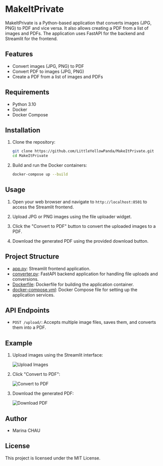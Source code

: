 # MakeItPrivate

MakeItPrivate is a Python-based application that converts images (JPG, PNG) to PDF and vice versa. It also allows creating a PDF from a list of images and PDFs. The application uses FastAPI for the backend and Streamlit for the frontend.

## Features

- Convert images (JPG, PNG) to PDF
- Convert PDF to images (JPG, PNG)
- Create a PDF from a list of images and PDFs

## Requirements

- Python 3.10
- Docker
- Docker Compose

## Installation

1. Clone the repository:

    ```bash
    git clone https://github.com/LittleYellowPanda/MakeItPrivate.git
    cd MakeItPrivate
    ```

2. Build and run the Docker containers:

    ```bash
    docker-compose up --build
    ```

## Usage

1. Open your web browser and navigate to `http://localhost:8501` to access the Streamlit frontend.

2. Upload JPG or PNG images using the file uploader widget.

3. Click the "Convert to PDF" button to convert the uploaded images to a PDF.

4. Download the generated PDF using the provided download button.

## Project Structure

- [app.py](http://_vscodecontentref_/0): Streamlit frontend application.
- [converter.py](http://_vscodecontentref_/1): FastAPI backend application for handling file uploads and conversions.
- [Dockerfile](http://_vscodecontentref_/2): Dockerfile for building the application container.
- [docker-compose.yml](http://_vscodecontentref_/3): Docker Compose file for setting up the application services.

## API Endpoints

- `POST /upload/`: Accepts multiple image files, saves them, and converts them into a PDF.

## Example

1. Upload images using the Streamlit interface:

    ![Upload Images](images/upload.png)

2. Click "Convert to PDF":

    ![Convert to PDF](images/convert.png)

3. Download the generated PDF:

    ![Download PDF](images/download.png)

## Author

- Marina CHAU

## License

This project is licensed under the MIT License.